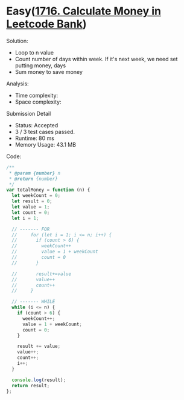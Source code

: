 # Easy([1716. Calculate Money in Leetcode Bank](https://leetcode.com/problems/calculate-money-in-leetcode-bank/))

Solution:

- Loop to n value
- Count number of days within week. If it's next week, we need set putting money, days
- Sum money to save money

Analysis:

- Time complexity:
- Space complexity:

Submission Detail

- Status: Accepted
- 3 / 3 test cases passed.
- Runtime: 80 ms
- Memory Usage: 43.1 MB

Code:

```javascript
/**
 * @param {number} n
 * @return {number}
 */
var totalMoney = function (n) {
  let weekCount = 0;
  let result = 0;
  let value = 1;
  let count = 0;
  let i = 1;

  // ------- FOR
  //     for (let i = 1; i <= n; i++) {
  //       if (count > 6) {
  //         weekCount++
  //         value = 1 + weekCount
  //         count = 0
  //       }

  //       result+=value
  //       value++
  //       count++
  //     }

  // ------- WHILE
  while (i <= n) {
    if (count > 6) {
      weekCount++;
      value = 1 + weekCount;
      count = 0;
    }

    result += value;
    value++;
    count++;
    i++;
  }

  console.log(result);
  return result;
};
```

